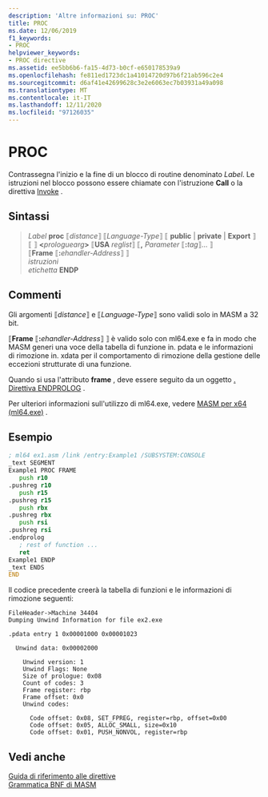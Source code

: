 ```yaml
---
description: 'Altre informazioni su: PROC'
title: PROC
ms.date: 12/06/2019
f1_keywords:
- PROC
helpviewer_keywords:
- PROC directive
ms.assetid: ee5bb6b6-fa15-4d73-b0cf-e650178539a9
ms.openlocfilehash: fe811ed1723dc1a41014720d97b6f21ab596c2e4
ms.sourcegitcommit: d6af41e42699628c3e2e6063ec7b03931a49a098
ms.translationtype: MT
ms.contentlocale: it-IT
ms.lasthandoff: 12/11/2020
ms.locfileid: "97126035"
---
```

# <a name="proc"></a>PROC

Contrassegna l'inizio e la fine di un blocco di routine denominato *Label*. Le istruzioni nel blocco possono essere chiamate con l'istruzione **Call** o la direttiva [Invoke](invoke.md) .

## <a name="syntax"></a>Sintassi

> *Label* **proc** ⟦*distance*⟧ ⟦*Language-Type*⟧ ⟦ **public**  |  **private**  |  **Export** ⟧ ⟦ ⟧ __\<__*prologuearg*__>__ ⟦**USA** *reglist*⟧ ⟦__,__ *Parameter* ⟦__:__*tag*⟧... ⟧\
> ⟦**Frame** ⟦__:__*ehandler-Address*⟧ ⟧ \
> *istruzioni*\
> *etichetta* **ENDP**

## <a name="remarks"></a>Commenti

Gli argomenti ⟦*distance*⟧ e ⟦*Language-Type*⟧ sono validi solo in MASM a 32 bit.

⟦**Frame** ⟦__:__*ehandler-Address*⟧ ⟧ è valido solo con ml64.exe e fa in modo che MASM generi una voce della tabella di funzione in. pdata e le informazioni di rimozione in. xdata per il comportamento di rimozione della gestione delle eccezioni strutturate di una funzione.

Quando si usa l'attributo **frame** , deve essere seguito da un oggetto [. Direttiva ENDPROLOG](dot-endprolog.md) .

Per ulteriori informazioni sull'utilizzo di ml64.exe, vedere [MASM per x64 (ml64.exe)](masm-for-x64-ml64-exe.md) .

## <a name="example"></a>Esempio

```asm
; ml64 ex1.asm /link /entry:Example1 /SUBSYSTEM:CONSOLE
_text SEGMENT
Example1 PROC FRAME
   push r10
.pushreg r10
   push r15
.pushreg r15
   push rbx
.pushreg rbx
   push rsi
.pushreg rsi
.endprolog
   ; rest of function ...
   ret
Example1 ENDP
_text ENDS
END
```

Il codice precedente creerà la tabella di funzioni e le informazioni di rimozione seguenti:

```Output
FileHeader->Machine 34404
Dumping Unwind Information for file ex2.exe

.pdata entry 1 0x00001000 0x00001023

  Unwind data: 0x00002000

    Unwind version: 1
    Unwind Flags: None
    Size of prologue: 0x08
    Count of codes: 3
    Frame register: rbp
    Frame offset: 0x0
    Unwind codes:

      Code offset: 0x08, SET_FPREG, register=rbp, offset=0x00
      Code offset: 0x05, ALLOC_SMALL, size=0x10
      Code offset: 0x01, PUSH_NONVOL, register=rbp
```

## <a name="see-also"></a>Vedi anche

[Guida di riferimento alle direttive](directives-reference.md)\
[Grammatica BNF di MASM](masm-bnf-grammar.md)
